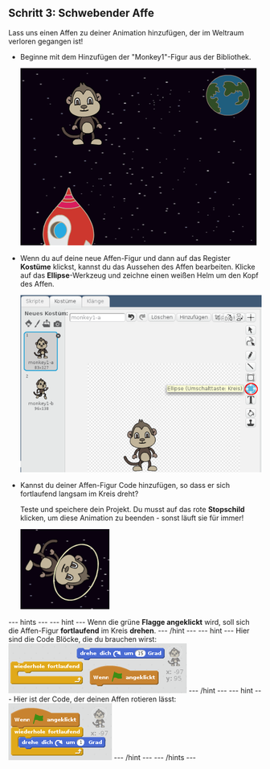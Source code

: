 ## Schritt 3: Schwebender Affe

Lass uns einen Affen zu deiner Animation hinzufügen, der im Weltraum verloren gegangen ist!

+ Beginne mit dem Hinzufügen der "Monkey1"-Figur aus der Bibliothek.
    
    ![Hinzufügen einer Affen-Figur](images/space-monkey-sprite.png)

+ Wenn du auf deine neue Affen-Figur und dann auf das Register **Kostüme** klickst, kannst du das Aussehen des Affen bearbeiten. Klicke auf das **Ellipse**-Werkzeug und zeichne einen weißen Helm um den Kopf des Affen.
    
    ![Monkey space helmet](images/space-monkey-edit.png)

+ Kannst du deiner Affen-Figur Code hinzufügen, so dass er sich fortlaufend langsam im Kreis dreht?
    
    Teste und speichere dein Projekt. Du musst auf das rote **Stopschild** klicken, um diese Animation zu beenden - sonst läuft sie für immer!
    
    ![Blöcke für einen rotierenden Affen](images/space-spin-test.png)

\--- hints \--- \--- hint \--- Wenn die grüne **Flagge angeklickt** wird, soll sich die Affen-Figur **fortlaufend** im Kreis **drehen**. \--- /hint \--- \--- hint \--- Hier sind die Code Blöcke, die du brauchen wirst: ![Blocks for a spinning monkey](images/space-spin-blocks.png) \--- /hint \--- \--- hint \--- Hier ist der Code, der deinen Affen rotieren lässt: ![Code for a spinning monkey](images/space-spin-code.png) \--- /hint \--- \--- /hints \---